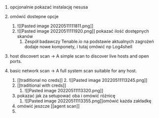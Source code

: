 1. opcjonalnie pokazać instalację nesusa 
2. omówić dostepne opcje 

	1. ![[Pasted image 20220511111811.png]]
	2. ![[Pasted image 20220511111920.png]] pokazać ilość dostępnych skanów 
		1.  Zespół badawczy Tenable.io na podstawie aktualnych zagrożeń dodaje nowe komponety, i tutaj omówić np Log4shell
3. host discovert scan -> A simple scan to discover live hosts and open ports.
4. basic network scan -> A full system scan suitable for any host.
	1. [[traditional no creds]]
		2. ![[Pasted image 20220511113245.png]]
	2. [[traditional with creds]]
		1. ![[Pasted image 20220511113320.png]]
	3. pokazać jak za setupować oba i omówić różnicę 
		1. ![[Pasted image 20220511113355.png]]omówić każda zakładkę 
	4. omówić jeszcze [[agent scan]]
	5. 
